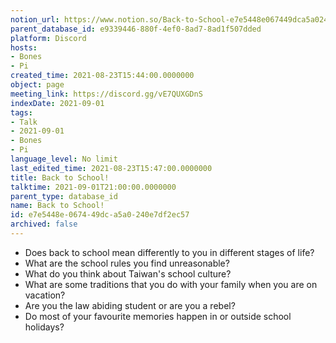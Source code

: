 ```yaml
---
notion_url: https://www.notion.so/Back-to-School-e7e5448e067449dca5a0240e7df2ec57
parent_database_id: e9339446-880f-4ef0-8ad7-8ad1f507dded
platform: Discord
hosts:
- Bones
- Pi
created_time: 2021-08-23T15:44:00.0000000
object: page
meeting_link: https://discord.gg/vE7QUXGDnS
indexDate: 2021-09-01
tags:
- Talk
- 2021-09-01
- Bones
- Pi
language_level: No limit
last_edited_time: 2021-08-23T15:47:00.0000000
title: Back to School!
talktime: 2021-09-01T21:00:00.0000000
parent_type: database_id
name: Back to School!
id: e7e5448e-0674-49dc-a5a0-240e7df2ec57
archived: false
---
```


   - Does back to school mean differently to you in different stages of life?
   - What are the school rules you find unreasonable?
   - What do you think about Taiwan's school culture?
   - What are some traditions that you do with your family when you are on vacation?
   - Are you the law abiding student or are you a rebel?
   - Do most of your favourite memories happen in or outside school holidays?








